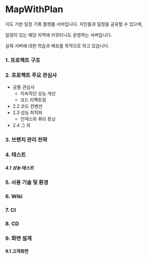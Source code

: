 MapWithPlan
===========
지도 기반 일정 기록 플랫폼 서버입니다.
지인들과 일정을 공유할 수 있으며, 

일정이 있는 해당 지역에 커뮤티니도 운영하는 서버입니다.

실제 서버에 대한 학습과 배포를 목적으로 하고 있습니다.
 

### 1. 프로젝트 구조


### 2. 프로젝트 주요 관심사
- 공통 관심사
  - 지속적인 성능 개선
  - 코드 리팩토링
- 2.2 코드 컨벤션 
- 2.3 성능 최적화
  - 인덱스와 쿼리 튜닝
- 2.4 그 외


### 3. 브랜치 관리 전략


### 4. 테스트

##### 4.1 성능 테스트

### 5. 사용 기술 및 환경


### 6. Wiki


### 7. CI

### 8. CD


### 9. 화면 설계

#### 9.1 고객화면

